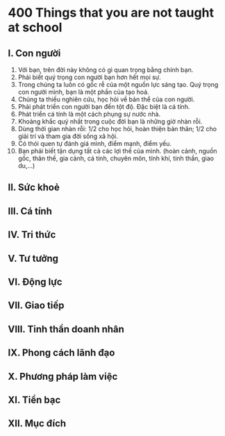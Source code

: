 # 400 Things that you are not taught at school

## I. Con người
1. Với bạn, trên đời này không có gì quan trọng bằng chính bạn.
2. Phải biết quý trọng con người bạn hơn hết mọi sự.
3. Trong chúng ta luôn có gốc rễ của một nguồn lực sáng tạo. Quý trọng con người mình, bạn là một phần của tạo hoá.
4. Chúng ta thiếu nghiên cứu, học hỏi về bản thể của con người.
5. Phải phát triển con người bạn đến tột độ. Đặc biệt là cá tính.
6. Phát triển cá tính là một cách phụng sự nước nhà.
7. Khoảng khắc quý nhất trong cuộc đời bạn là những giờ nhàn rỗi.
8. Dùng thời gian nhàn rỗi: 1/2 cho học hỏi, hoàn thiện bản thân; 1/2 cho giải trí và tham gia đời sống xã hội.
9. Có thói quen tự đánh giá mình, điểm mạnh, điểm yếu.
10. Bạn phải biết tận dụng tất cả các lợi thế của mình. (hoàn cảnh, nguồn gốc, thân thế, gia cảnh, cá tính, chuyên môn, tính khí, tinh thần, giao du,...)
## II. Sức khoẻ
## III. Cá tính
## IV. Tri thức
## V. Tư tưởng
## VI. Động lực
## VII. Giao tiếp
## VIII. Tinh thần doanh nhân
## IX. Phong cách lãnh đạo
## X. Phương pháp làm việc
## XI. Tiền bạc
## XII. Mục đích
